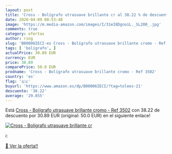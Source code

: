 ```yaml
---
layout: post
title: 'Cross - Bolígrafo utrasuave brillante cr al 38.22 % de descuento'
date: 2020-04-09 00:53:48
image: 'https://m.media-amazon.com/images/I/31eI8DgnoiL._SL200_.jpg'
comments: true
category: ofertas
author: ring
slug: 'B00006IECI-es Cross - Bolígrafo utrasuave brillante cromo - Ref 3502'
tags: [ 'bolígrafo', ]
actualPrice: 30.89 EUR
currency: EUR
price: 30.89
comparePrice: 50.0 EUR
prodname: 'Cross - Bolígrafo utrasuave brillante cromo - Ref 3502'
country: 'es'
flag: '🇪🇸'
buyurl: 'https://www.amazon.es/dp/B00006IECI/?tag=tolees-21'
descuento: '38.22'
average: '29.855'
---
```


Está [Cross - Bolígrafo utrasuave brillante cromo - Ref 3502](https://www.amazon.es/dp/B00006IECI/?tag=tolees-21) con 38.22 de descuento por 30.89 EUR (original: 50.0 EUR) en el siguiente enlace!

[![Cross - Bolígrafo utrasuave brillante cr](https://m.media-amazon.com/images/I/31eI8DgnoiL._SL200_.jpg)](https://www.amazon.es/dp/B00006IECI/?tag=tolees-21)

ℹ️:


[🛒 Ver la oferta!!](https://www.amazon.es/dp/B00006IECI/?tag=tolees-21)
